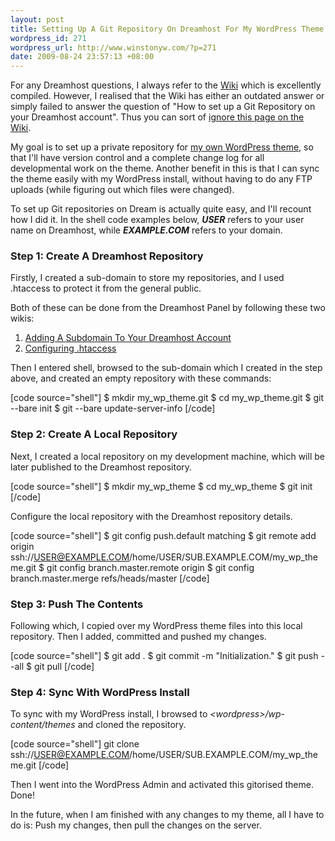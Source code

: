 ```yaml
--- 
layout: post
title: Setting Up A Git Repository On Dreamhost For My WordPress Theme
wordpress_id: 271
wordpress_url: http://www.winstonyw.com/?p=271
date: 2009-08-24 23:57:13 +08:00
---
```

For any Dreamhost questions, I always refer to the <a href="http://wiki.dreamhost.com">Wiki</a> which is excellently compiled. However, I realised that the Wiki has either an outdated answer or simply failed to answer the question of "How to set up a Git Repository on your Dreamhost account". Thus you can sort of <a href="http://wiki.dreamhost.com/Git">ignore this page on the Wiki</a>.

My goal is to set up a private repository for <a href="http://github.com/winston/winstonyw/tree/master">my own WordPress theme</a>, so that I'll have version control and a complete change log for all developmental work on the theme. Another benefit in this is that I can sync the theme easily with my WordPress install, without having to do any FTP uploads (while figuring out which files were changed).

To set up Git repositories on Dream is actually quite easy, and I'll recount how I did it. In the shell code examples below, <strong><em>USER</em></strong> refers to your user name on Dreamhost, while <strong><em>EXAMPLE.COM</em></strong> refers to your domain.

<h3>Step 1: Create A Dreamhost Repository</h3>

Firstly, I created a sub-domain to store my repositories, and I used .htaccess to protect it from the general public.  

Both of these can be done from the Dreamhost Panel by following these two wikis:

1. <a href="http://wiki.dreamhost.com/Subdomain#Adding_A_Subdomain_To_Your_DreamHost_Account">Adding A Subdomain To Your Dreamhost Account</a>
2. <a href="http://blog.dreamhosters.com/kbase/index.cgi?area=801">Configuring .htaccess</a>

Then I entered shell, browsed to the sub-domain which I created in the step above, and created an empty repository with these commands:

[code source="shell"]
$ mkdir my_wp_theme.git
$ cd my_wp_theme.git
$ git --bare init
$ git --bare update-server-info
[/code]

<h3>Step 2: Create A Local Repository</h3>

Next, I created a local repository on my development machine, which will be later published to the Dreamhost repository.

[code source="shell"]
$ mkdir my_wp_theme
$ cd my_wp_theme
$ git init
[/code]

Configure the local repository with the Dreamhost repository details.

[code source="shell"]
$ git config push.default matching
$ git remote add origin ssh://USER@EXAMPLE.COM/home/USER/SUB.EXAMPLE.COM/my_wp_theme.git
$ git config branch.master.remote origin
$ git config branch.master.merge refs/heads/master
[/code]

<h3>Step 3: Push The Contents</h3>

Following which, I copied over my WordPress theme files into this local repository. Then I added, committed and pushed my changes.

[code source="shell"]
$ git add .
$ git commit -m &quot;Initialization.&quot;
$ git push --all
$ git pull
[/code]

<h3>Step 4: Sync With WordPress Install</h3>

To sync with my WordPress install, I browsed to <em>&lt;wordpress&gt;/wp-content/themes</em> and cloned the repository. 

[code source="shell"]
git clone ssh://USER@EXAMPLE.COM/home/USER/SUB.EXAMPLE.COM/my_wp_theme.git
[/code]

Then I went into the WordPress Admin and activated this gitorised theme. Done!

In the future, when I am finished with any changes to my theme, all I have to do is: Push my changes, then pull the changes on the server.
